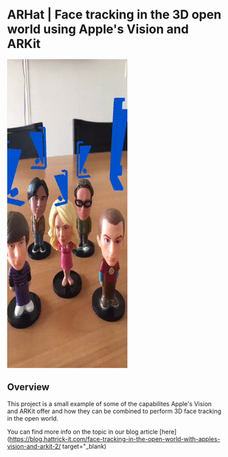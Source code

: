 # ARHat | Face tracking in the 3D open world using Apple's Vision and ARKit

![](all_final.gif)

## Overview

This project is a small example of some of the capabilites Apple's Vision and ARKit offer and how they can be combined to perform 3D face tracking in the open world.

You can find more info on the topic in our blog article [here](https://blog.hattrick-it.com/face-tracking-in-the-open-world-with-apples-vision-and-arkit-2/ target="_blank)